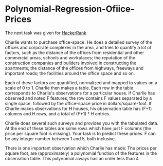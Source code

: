 # Polynomial-Regression-Ofiice-Prices
The next task was given for [HackerRank](https://www.hackerrank.com).

Charlie wants to purchase office-space. He does a detailed survey of the offices and corporate complexes in the area, and tries to quantify a lot of factors, such as the distance of the offices from residential and other commercial areas, schools and workplaces; the reputation of the construction companies and builders involved in constructing the apartments; the distance of the offices from highways, freeways and important roads; the facilities around the office space and so on.

Each of these factors are quantified, normalized and mapped to values on a scale of 0 to 1. Charlie then makes a table. Each row in the table corresponds to Charlie's observations for a particular house. If Charlie has observed and noted F features, the row contains F values separated by a single space, followed by the office-space price in dollars/square-foot. If Charlie makes observations for H houses, his observation table has (F+1) columns and H rows, and a total of (F+1) * H entries.

Charlie does several such surveys and provides you with the tabulated data. At the end of these tables are some rows which have just F columns (the price per square foot is missing). Your task is to predict these prices. F can be any integer number between 1 and 5, both inclusive.

There is one important observation which Charlie has made:
The prices per square foot, are (approximately) a polynomial function of the features in the observation table. This polynomial always has an order less than 4
